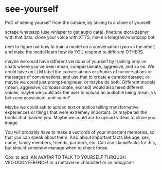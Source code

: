 # see-yourself

PoC of seeing yourself from the outside, by talking to a clone of yourself. 

scrape whatsapp (use whisper to get audio data), finetune qlora zephyr with that data, clone your voice with XTTS, make a telegram/whatsapp bot. 

neet to figure out how to train a model on a conversation (you vs the other) and make the model learn how do YOU respond to different OTHERS. 

maybe we could have different versions of yourself by training only on chats where you've been mean, compassionate, aggresive, and so on. We could have an LLM label the conversations or chunks of conversations or messages of conversations, and use that to create a curated dataset; or maybe we could just prompt-engineer; or maybe do both. Different models (mean, aggresive, compassionate, excited) would also need different voices, maybe we could ask the user to upload an audiofile being mean, vs bein compassionate, and so on?

Maybe we could ask to upload text or audios telling transformative experiences or things that were extremely important. Or maybe tell the books that marked you. 
Maybe we could ask to upload videos to clone your image. 

You will probably have to make a vectordb of your important memories, so that you can speak about them. Also about important facts like age, sex, name, family members, friends, partners, etc. Can use LlamaPacks for this, but should somehow manage when to check those.  




Cool to add: AN AVATAR TO TALK TO YOURSELF THROUGH VIDEOCONFERENCE! or a metaverse character! or an hologram!
